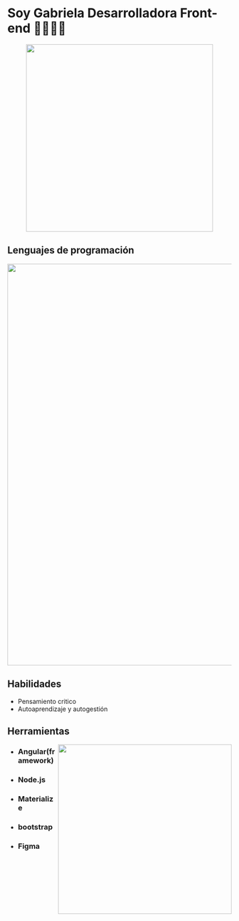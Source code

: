 # Soy Gabriela Desarrolladora Front-end 👩🏽‍💻👋

<p align="center">
<img width="420" src="https://i.pinimg.com/564x/8d/85/6d/8d856d73c15c6281d004b33f291412bf.jpg">
</p>

## Lenguajes de programación
<img width="900" src="https://user-images.githubusercontent.com/82047077/145626187-4cf2ac9b-da37-4c7b-8fed-1b3f32a70dd9.png">

 ## Habilidades
- Pensamiento critico
- Autoaprendizaje y autogestión 

## Herramientas

<img align="right" width="390" height="380" src="https://user-images.githubusercontent.com/82047077/145615766-964bb138-e8aa-4776-8ce5-2f1556065ee9.png">


 * ### Angular(framework)
 * ### Node.js
 * ### Materialize
 * ### bootstrap
 * ### Figma



